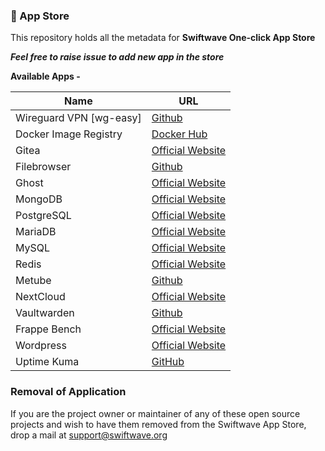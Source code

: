 ### 🏪 App Store

This repository holds all the metadata for **Swiftwave One-click App Store**

_**Feel free to raise issue to add new app in the store**_

**Available Apps -**

| Name                    | URL                                                  |
| ----------------------- | ---------------------------------------------------- |
| Wireguard VPN [wg-easy] | [Github](https://github.com/wg-easy/wg-easy)         |
| Docker Image Registry   | [Docker Hub](https://hub.docker.com/_/registry)      |
| Gitea                   | [Official Website](https://about.gitea.com/)         |
| Filebrowser             | [Github](https://github.com/filebrowser/filebrowser) |
| Ghost                   | [Official Website](https://ghost.org/)               |
| MongoDB                 | [Official Website](https://www.mongodb.com/)         |
| PostgreSQL              | [Official Website](https://www.postgresql.org/)      |
| MariaDB                 | [Official Website](https://mariadb.org/)             |
| MySQL                   | [Official Website](https://www.mysql.com/)           |
| Redis                   | [Official Website](https://redis.com/)               |
| Metube                  | [Github](https://github.com/alexta69/metube)         |
| NextCloud               | [Official Website](https://nextcloud.com/)           |
| Vaultwarden             | [Github](https://github.com/dani-garcia/vaultwarden) |
| Frappe Bench            | [Official Website](https://frappeframework.com/)     |
| Wordpress               | [Official Website](https://wordpress.com/)           |
| Uptime Kuma             | [GitHub](https://github.com/louislam/uptime-kuma)    |


### Removal of Application
If you are the project owner or maintainer of any of these open source projects and wish to have them removed from the Swiftwave App Store, drop a mail at [support@swiftwave.org](mailto:support@swiftwave.org)
